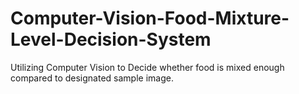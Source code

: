 # Computer-Vision-Food-Mixture-Level-Decision-System
Utilizing Computer Vision to Decide whether food is mixed enough compared to designated sample image.
